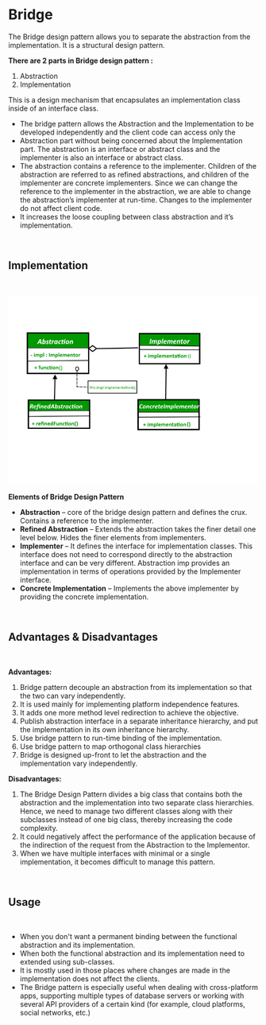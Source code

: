 # Bridge

The Bridge design pattern allows you to separate the abstraction from the implementation. It is a structural design pattern. 

**There are 2 parts in Bridge design pattern :**

1. Abstraction
2. Implementation

This is a design mechanism that encapsulates an implementation class inside of an interface class.

* The bridge pattern allows the Abstraction and the Implementation to be developed independently and the client code can access only the
* Abstraction part without being concerned about the Implementation part.
The abstraction is an interface or abstract class and the implementer is also an interface or abstract class.
* The abstraction contains a reference to the implementer. Children of the abstraction are referred to as refined abstractions, and children of the implementer are concrete implementers. Since we can change the reference to the implementer in the abstraction, we are able to change the abstraction’s implementer at run-time. Changes to the implementer do not affect client code.
* It increases the loose coupling between class abstraction and it’s implementation.

<br>

## Implementation

<br>

![Bridge Design Pattern UML Diagram](images/bridge-design-pattern-uml-diagram.png)

**Elements of Bridge Design Pattern**

* **Abstraction** – core of the bridge design pattern and defines the crux. Contains a reference to the implementer.
* **Refined Abstraction** – Extends the abstraction takes the finer detail one level below. Hides the finer elements from implementers.
* **Implementer** – It defines the interface for implementation classes. This interface does not need to correspond directly to the abstraction interface and can be very different. Abstraction imp provides an implementation in terms of operations provided by the Implementer interface.
* **Concrete Implementation** – Implements the above implementer by providing the concrete implementation.

<br>

## Advantages & Disadvantages

<br>

**Advantages:**

1. Bridge pattern decouple an abstraction from its implementation so that the two can vary independently.
2. It is used mainly for implementing platform independence features.
3. It adds one more method level redirection to achieve the objective.
4. Publish abstraction interface in a separate inheritance hierarchy, and put the implementation in its own inheritance hierarchy.
5. Use bridge pattern to run-time binding of the implementation.
6. Use bridge pattern to map orthogonal class hierarchies
7. Bridge is designed up-front to let the abstraction and the implementation vary independently.

**Disadvantages:**

1. The Bridge Design Pattern divides a big class that contains both the abstraction and the implementation into two separate class hierarchies. Hence, we need to manage two different classes along with their subclasses instead of one big class, thereby increasing the code complexity.
2. It could negatively affect the performance of the application because of the indirection of the request from the Abstraction to the Implementor.
3. When we have multiple interfaces with minimal or a single implementation, it becomes difficult to manage this pattern.


<br>

## Usage

<br>

* When you don't want a permanent binding between the functional abstraction and its implementation.
* When both the functional abstraction and its implementation need to extended using sub-classes.
* It is mostly used in those places where changes are made in the implementation does not affect the clients.
* The Bridge pattern is especially useful when dealing with cross-platform apps, supporting multiple types of database servers or working with several API providers of a certain kind (for example, cloud platforms, social networks, etc.)